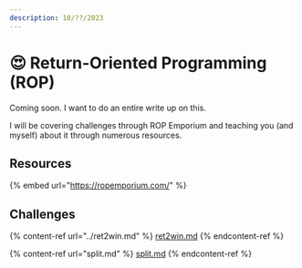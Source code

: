 ```yaml
---
description: 10/??/2023
---
```


# 😍 Return-Oriented Programming (ROP)

Coming soon. I want to do an entire write up on this.

I will be covering challenges through ROP Emporium and teaching you (and myself) about it through numerous resources.

## Resources

{% embed url="https://ropemporium.com/" %}

## Challenges

{% content-ref url="../ret2win.md" %}
[ret2win.md](../ret2win.md)
{% endcontent-ref %}

{% content-ref url="split.md" %}
[split.md](split.md)
{% endcontent-ref %}
